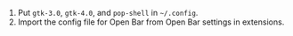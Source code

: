 1. Put `gtk-3.0`, `gtk-4.0`, and `pop-shell` in `~/.config`.
2. Import the config file for Open Bar from Open Bar settings in extensions.
